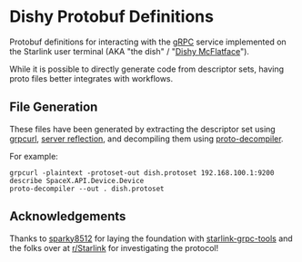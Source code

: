 # Dishy Protobuf Definitions

Protobuf definitions for interacting with the [gRPC](https://grpc.io/) service implemented on the Starlink 
user terminal (AKA "the dish" / "[Dishy McFlatface](https://www.tesmanian.com/blogs/tesmanian-blog/dishy-mcflatface)").

While it is possible to directly generate code from descriptor sets, having proto files better integrates with workflows.

## File Generation
These files have been generated by extracting the descriptor set using [grpcurl](https://github.com/fullstorydev/grpcurl),
[server reflection](https://github.com/grpc/grpc/blob/master/doc/server-reflection.md),
and decompiling them using [proto-decompiler](https://github.com/51systems/proto-decompiler).

For example:
```shell
grpcurl -plaintext -protoset-out dish.protoset 192.168.100.1:9200 describe SpaceX.API.Device.Device
proto-decompiler --out . dish.protoset
```

## Acknowledgements
Thanks to [sparky8512](https://github.com/sparky8512) for laying the foundation with
[starlink-grpc-tools](https://github.com/sparky8512/starlink-grpc-tools) and the folks over at
[r/Starlink](https://www.reddit.com/r/Starlink/) for investigating the protocol!
